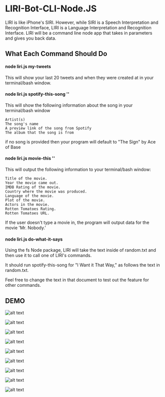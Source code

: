 # LIRI-Bot-CLI-Node.JS

LIRI is like iPhone's SIRI. However, while SIRI is a Speech Interpretation and Recognition Interface, LIRI is a Language Interpretation and Recognition Interface. LIRI will be a command line node app that takes in parameters and gives you back data.

## What Each Command Should Do

#### node liri.js my-tweets

This will show your last 20 tweets and when they were created at in your terminal/bash window.

#### node liri.js spotify-this-song ''

This will show the following information about the song in your terminal/bash window

    Artist(s)
    The song's name
    A preview link of the song from Spotify
    The album that the song is from

if no song is provided then your program will default to "The Sign" by Ace of Base

#### node liri.js movie-this ''

This will output the following information to your terminal/bash window:

    Title of the movie.
    Year the movie came out.
    IMDB Rating of the movie.
    Country where the movie was produced.
    Language of the movie.
    Plot of the movie.
    Actors in the movie.
    Rotten Tomatoes Rating.
    Rotten Tomatoes URL.

If the user doesn't type a movie in, the program will output data for the movie 'Mr. Nobody.'

#### node liri.js do-what-it-says

Using the fs Node package, LIRI will take the text inside of random.txt and then use it to call one of LIRI's commands.

It should run spotify-this-song for "I Want it That Way," as follows the text in random.txt.

Feel free to change the text in that document to test out the feature for other commands.

## DEMO

![alt text](file:///home/coderx/Pictures/Screenshots/Screenshot%20from%202019-10-09%2022-43-20.png)


![alt text](file:///home/coderx/Pictures/Screenshots/Screenshot%20from%202019-10-09%2022-43-29.png)


![alt text](file:///home/coderx/Pictures/Screenshots/Screenshot%20from%202019-10-09%2022-43-44.png)


![alt text](file:///home/coderx/Pictures/Screenshots/Screenshot%20from%202019-10-09%2022-43-53.png)


![alt text](file:///home/coderx/Pictures/Screenshots/Screenshot%20from%202019-10-09%2022-44-01.png)


![alt text](file:///home/coderx/Pictures/Screenshots/Screenshot%20from%202019-10-09%2022-44-08.png)


![alt text](file:///home/coderx/Pictures/Screenshots/Screenshot%20from%202019-10-09%2022-44-12.png)


![alt text](file:///home/coderx/Pictures/Screenshots/Screenshot%20from%202019-10-09%2022-44-27.png)


![alt text](file:///home/coderx/Pictures/Screenshots/Screenshot%20from%202019-10-09%2022-44-31.png)

